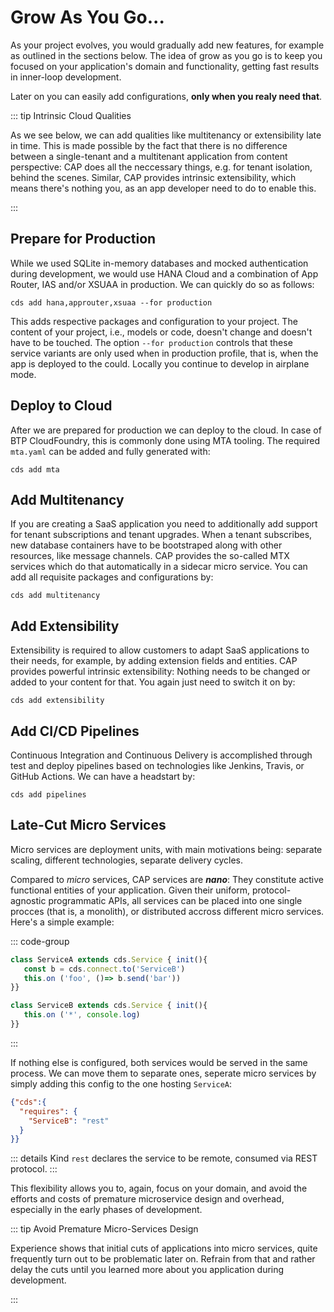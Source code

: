 # Grow As You Go...

As your project evolves, you would gradually add new features, for example as outlined in the sections below. The idea of grow as you go is to keep you focused on your application's domain and functionality, getting fast results in inner-loop development.

Later on you can easily add configurations, **only when you realy need that**.

::: tip Intrinsic Cloud Qualities

As we see below, we can add qualities like multitenancy or extensibility late in time. This is made possible by the fact that there is no difference between a single-tenant and a multitenant application from content perspective: CAP does all the neccessary things, e.g. for tenant isolation, behind the scenes. Similar, CAP provides intrinsic extensibility, which means there's nothing you, as an app developer need to do to enable this.

:::

## Prepare for Production

While we used SQLite in-memory databases and mocked authentication during development, we would use HANA Cloud and a combination of App Router, IAS and/or XSUAA in production. We can quickly do so as follows:

```shell
cds add hana,approuter,xsuaa --for production
```

This adds respective packages and configuration to your project. The content of your project, i.e., models or code, doesn't change and doesn't have to be touched. The option  `--for production` controls that these service variants are only used when in production profile, that is, when the app is deployed to the could. Locally you continue to develop in airplane mode.



## Deploy to Cloud

After we are prepared for production we can deploy to the cloud. In case of BTP CloudFoundry, this is commonly done using MTA tooling. The required `mta.yaml` can be added and fully generated with:

```shell
cds add mta
```



## Add Multitenancy

If you are creating a SaaS application you need to additionally add support for tenant subscriptions and tenant upgrades. When a tenant subscribes, new database containers have to be bootstraped along with other resources, like message channels. CAP provides the so-called MTX services which do that automatically in a sidecar micro service. You can add all requisite packages and configurations by:

```shell
cds add multitenancy
```



## Add Extensibility

Extensibility is required to allow customers to adapt SaaS applications to their needs, for example, by adding extension fields and entities. CAP provides powerful intrinsic extensibility: Nothing needs to be changed or added to your content for that. You again just need to switch it on by:

```shell
cds add extensibility
```



## Add CI/CD Pipelines

Continuous Integration and Continuous Delivery is accomplished through test and deploy pipelines based on technologies like Jenkins, Travis, or GitHub Actions. We can have a headstart by:

```shell
cds add pipelines
```



## Late-Cut Micro Services

Micro services are deployment units, with main motivations being: separate scaling, different technologies, separate delivery cycles.

Compared to *micro* services, CAP services are ***nano***: They constitute active functional entities of your application. Given their uniform, protocol-agnostic programmatic APIs, all services can be placed into one single procces (that is, a monolith), or distributed accross different micro services. Here's a simple example:

::: code-group

```js [ServiceA]
class ServiceA extends cds.Service { init(){
   const b = cds.connect.to('ServiceB')
   this.on ('foo', ()=> b.send('bar'))
}}
```

```js [ServiceB]
class ServiceB extends cds.Service { init(){
   this.on ('*', console.log)
}}
```

:::

If nothing else is configured, both services would be served in the same process.
We can move them to separate ones, seperate micro services by simply adding this config to the one hosting `ServiceA`:

```json
{"cds":{
  "requires": {
    "ServiceB": "rest"
  }
}}
```

::: details Kind `rest` declares the service to be remote, consumed via REST protocol.
:::

This flexibility allows you to, again, focus on your domain, and avoid the efforts and costs of premature microservice design and overhead, especially in the early phases of development.

::: tip Avoid Premature Micro-Services Design

Experience shows that initial cuts of applications into micro services, quite frequently turn out to be problematic later on. Refrain from that and rather delay the cuts until you learned more about you application during development.

:::
